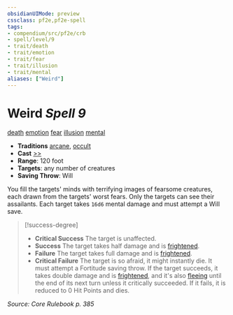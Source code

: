 ```yaml
---
obsidianUIMode: preview
cssclass: pf2e,pf2e-spell
tags:
- compendium/src/pf2e/crb
- spell/level/9
- trait/death
- trait/emotion
- trait/fear
- trait/illusion
- trait/mental
aliases: ["Weird"]
---
```

# Weird *Spell 9*   
[death](death.md "Death Effect Trait")  [emotion](emotion.md "Emotion Effect Trait")  [fear](Reference/Rules/Traits/fear.md "Fear Effect Trait")  [illusion](illusion.md "Illusion School Trait")  [mental](mental.md "Mental Effect Trait")  

- **Traditions** [arcane](arcane.md "Arcane Tradition Trait"), [occult](occult.md "Occult Tradition Trait")
- **Cast** [>>](chapter-9-playing-the-game.md#Actions "Two-Action") 
- **Range**: 120 foot
- **Targets**: any number of creatures
- **Saving Throw**: Will

You fill the targets' minds with terrifying images of fearsome creatures, each drawn from the targets' worst fears. Only the targets can see their assailants. Each target takes `16d6` mental damage and must attempt a Will save.

> [!success-degree] 
> - **Critical Success** The target is unaffected.
> - **Success** The target takes half damage and is [frightened](conditions.md#Frightened).
> - **Failure** The target takes full damage and is [frightened](conditions.md#Frightened).
> - **Critical Failure** The target is so afraid, it might instantly die. It must attempt a Fortitude saving throw. If the target succeeds, it takes double damage and is [frightened](conditions.md#Frightened), and it's also [fleeing](conditions.md#Fleeing) until the end of its next turn unless it critically succeeded. If it fails, it is reduced to 0 Hit Points and dies.

*Source: Core Rulebook p. 385*